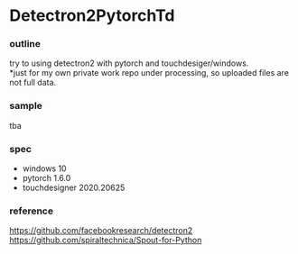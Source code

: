 # Detectron2PytorchTd

### outline ###
try to using detectron2 with pytorch and touchdesiger/windows.  
*just for my own private work repo under processing, so uploaded files are not full data.

### sample ###
tba

### spec ###
- windows 10
- pytorch 1.6.0
- touchdesigner 2020.20625

### reference ###
https://github.com/facebookresearch/detectron2
https://github.com/spiraltechnica/Spout-for-Python
